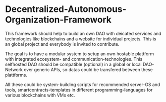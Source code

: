# Decentralized-Autonomous-Organization-Framework
This framework should help to build an own DAO with deicated services and technologies like blockchains and a website for individual projects.   This is an global project and everybody is invited to contribute.   

The goal is to have a modular system to setup an own hostable plattform with integrated ecosystem- and communication-technologies. This selfhosted DAO should be compatible (optional) in a global or local DAO-Network over generic APIs, so datas could be transfered between these plattforms. 

All these could be system-building scripts for recommended server-OS and tools, smartcontracts-templates in different programming-languages for various blockchains with VMs etc. 
